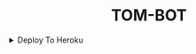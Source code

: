 <h1 align="center">
  TOM-BOT
</h1>

<details><summary>Deploy To Heroku</summary>
<p>
<br>
<a href="https://heroku.com/deploy?template=https://github.com/Jkdeveloper01/TOM-2BOT">
  <img src="https://www.herokucdn.com/deploy/button.svg" alt="Deploy To Heroku">
</a>
</p>
